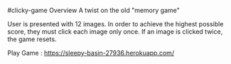 #clicky-game
Overview
A twist on the old "memory game"

User is presented with 12 images. In order to achieve the highest possible score, they must click each image only once. If an image is clicked twice, the game resets.

Play Game : https://sleepy-basin-27936.herokuapp.com/